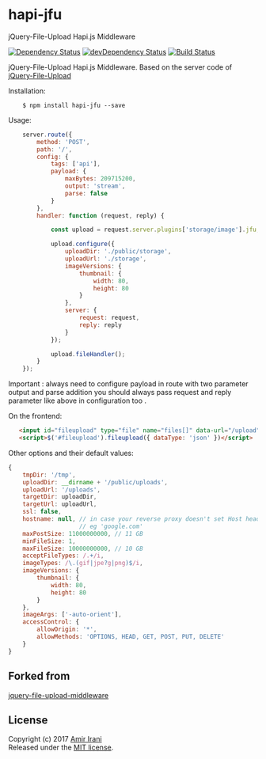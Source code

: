 # hapi-jfu

jQuery-File-Upload Hapi.js Middleware

[![Dependency Status](https://david-dm.org/tavousi/hapi-jfu.svg)](https://david-dm.org/tavousi/hapi-jfu)
[![devDependency Status](https://david-dm.org/tavousi/hapi-jfu/dev-status.svg?theme=shields.io)](https://david-dm.org/tavousi/hapi-jfu?type=dev)
[![Build Status](https://travis-ci.org/tavousi/hapi-jfu.svg?branch=master)](https://travis-ci.org/tavousi/hapi-jfu)

jQuery-File-Upload Hapi.js Middleware. Based on the server code of [jQuery-File-Upload](https://github.com/blueimp/jQuery-File-Upload)

Installation:

```
    $ npm install hapi-jfu --save
```

Usage:

```javascript
    server.route({
        method: 'POST',
        path: '/',
        config: {
            tags: ['api'],
            payload: {
                maxBytes: 209715200,
                output: 'stream',
                parse: false
            }
        },
        handler: function (request, reply) {

            const upload = request.server.plugins['storage/image'].jfu;

            upload.configure({
                uploadDir: './public/storage',
                uploadUrl: './storage',
                imageVersions: {
                    thumbnail: {
                        width: 80,
                        height: 80
                    }
                },
                server: {
                    request: request,
                    reply: reply
                }
            });

            upload.fileHandler();
        }
    });

```

Important : always need to configure payload in route with two parameter output and parse addition you should always pass request and reply parameter like above in configuration too .

On the frontend:

```html
   <input id="fileupload" type="file" name="files[]" data-url="/upload" multiple>
   <script>$('#fileupload').fileupload({ dataType: 'json' })</script>
```

Other options and their default values:

```javascript
{
    tmpDir: '/tmp',
    uploadDir: __dirname + '/public/uploads',
    uploadUrl: '/uploads',
    targetDir: uploadDir,
    targetUrl: uploadUrl,
    ssl: false,
    hostname: null, // in case your reverse proxy doesn't set Host header
                    // eg 'google.com'
    maxPostSize: 11000000000, // 11 GB
    minFileSize: 1,
    maxFileSize: 10000000000, // 10 GB
    acceptFileTypes: /.+/i,
    imageTypes: /\.(gif|jpe?g|png)$/i,
    imageVersions: {
        thumbnail: {
            width: 80,
            height: 80
        }
    },
    imageArgs: ['-auto-orient'],
    accessControl: {
        allowOrigin: '*',
        allowMethods: 'OPTIONS, HEAD, GET, POST, PUT, DELETE'
    }
}
```

## Forked from
[jquery-file-upload-middleware](https://github.com/aguidrevitch/jquery-file-upload-middleware/)

## License
Copyright (c) 2017 [Amir Irani](http://tavousi.name)<br />
Released under the [MIT license](http://www.opensource.org/licenses/MIT).
